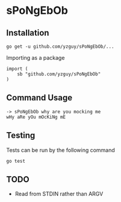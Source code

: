 # sPoNgEbOb

## Installation

`go get -u github.com/yzguy/sPoNgEbOb/...`

Importing as a package

```
import (
    sb "github.com/yzguy/sPoNgEbOb"
)
```

## Command Usage

```
-> sPoNgEbOb why are you mocking me
wHy aRe yOu mOcKiNg mE
```

## Testing

Tests can be run by the following command

`go test`

## TODO

* Read from STDIN rather than ARGV
